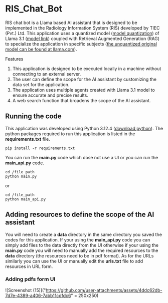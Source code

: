 # RIS_Chat_Bot

RIS chat bot is a Llama based AI assistant that is designed to be implemented in the Radiology Information System (RIS) developed by TIEC (Pvt.) Ltd. This application uses a quantized model ([model quantization](https://www.llama.com/docs/how-to-guides/quantization/)) of Llama 3.1 ([model link](https://drive.google.com/drive/folders/1FZT8Zokf3XQIRNZF5xHGeorMY13rwMla)) coupled with Retrieval Augmented Generation (RAG) to specialize the application in specific subjects ([the unquantized original model can be found at llama.com](https://www.llama.com/)). 

Features

  1. This application is designed to be executed locally in a machine without connecting to an external server.
  2. The user can define the scope for the AI assistant by customizing the data set for the application.
  3. The application uses multiple agents created with Llama 3.1 model to ensure accurate and precise results.
  4. A web search function that broadens the scope of the AI assistant.

## Running the code

This application was developed using Python 3.12.4 ([download python](https://www.python.org/downloads/)). The python packages required to run this application is listed in the **requirements.txt** file.

```
pip install -r requirements.txt
```

You can run the **main.py** code which dose not use a UI or you can run the **main_api.py** code.

```
cd /file_path
python main.py
```
or
```
cd /file_path
python main_api.py
```

## Adding resources to define the scope of the AI assistant 

You will need to create a **data** directory in the same directory you saved the codes for this application. If your using the **main_api.py** code you can simply add files to the data directly from the UI otherwise if your using the **main.py** code you will need to manually add the required resources to the **data** directory (the resources need to be in pdf format). As for the URLs similarly you can use the UI or manually edit the **urls.txt** file to add resources in URL form.

### Adding pdfs form UI

![Screenshot (15)]("https://github.com/user-attachments/assets/4ddc62db-7d7e-4389-a406-7abb11cdfdc6" = 250x250)



